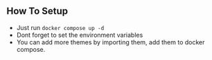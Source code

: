 ## How To Setup
- Just run `docker compose up -d`
- Dont forget to set the environment variables
- You can add more themes by importing them, add them to docker compose.
